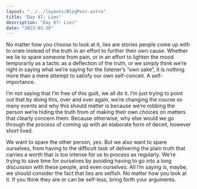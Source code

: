 ```yaml
---
layout: "../../layouts/BlogPost.astro"
title: "Day 87: Lies"
description: "Day 87: Lies"
date: "2023-03-30"
---
```


No matter how you choose to look at it, lies are stories people come up with to orate instead of the truth in an effort to further their own cause. Whether we lie to spare someone from pain, or in an effort to lighten the mood temporarily as a tactic as a deflection of the truth, or we simply think we’re right in saying what we’re saying for the listener’s “own sake”, it is nothing more than a mere attempt to satisfy our own self-conceit. A self-importance. 


I’m not saying that I’m free of this guilt, we all do it. I’m just trying to point out that by doing this, over and over again, we’re changing the course so many events and why this should matter is because we’re robbing the person we’re hiding the truth from of making their own choices on matters that clearly concern them. Because otherwise, why else would we go through the process of coming up with an elaborate form of deceit, however short lived. 


We want to spare the other person, yes. But we also want to spare ourselves, from having to the difficult task of delivering the plain truth that carries a worth that is too intense for us to process as regularly. We’re trying to save time for ourselves by avoiding having to go into a long discussion with these people, and even ourselves. 
All I’m saying is, maybe, we should consider the fact that lies are selfish. No matter how you look at it.
If you think they are or can be self-less, bring forth your arguments.
